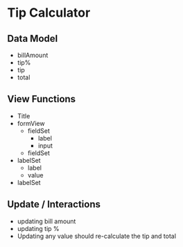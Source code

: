 # Tip Calculator

## Data Model

* billAmount
* tip%
* tip
* total

## View Functions

* Title
* formView
  * fieldSet
    * label
    * input
  * fieldSet
* labelSet
  * label
  * value
* labelSet

## Update / Interactions

* updating bill amount
* updating tip %
* Updating any value should re-calculate the tip and total
